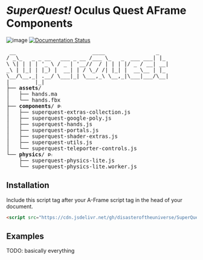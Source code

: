 # _SuperQuest!_ Oculus Quest AFrame Components

![image](https://www.repostatus.org/badges/latest/wip.svg) [![Documentation Status](https://readthedocs.org/projects/superquest/badge/?version=latest)](https://superquest.readthedocs.io/?badge=latest)

<pre> __                        ____                _
/ _\_   _ _ __   ___ _ __ /___ \_   _  ___ ___| |_
\ \| | | | '_ \ / _ | '__//  / | | | |/ _ / __| __|
_\ | |_| | |_) |  __| | / \_/ /| |_| |  __\__ | |_
\__/\__,_| .__/ \___|_| \___,_\ \__,_|\___|___/\__|
|        |_|
├── <b>assets</b>/
│   ├── hands.ma
│   └── hands.fbx
├── <b>components</b>/ <a href="https://www.repostatus.org/#wip"><img src="https://www.repostatus.org/badges/latest/wip.svg" height="11" alt="Project Status: WIP – Initial development is in progress, but there has not yet been a stable, usable release suitable for the public." /></a>
│   ├── superquest-extras-collection.js
│   ├── superquest-google-poly.js
│   ├── superquest-hands.js
│   ├── superquest-portals.js
│   ├── superquest-shader-extras.js
│   ├── superquest-utils.js
│   └── superquest-teleporter-controls.js
└── <b>physics</b>/ <a href="https://www.repostatus.org/#concept"><img src="https://www.repostatus.org/badges/latest/concept.svg" height="11" alt="Project Status: Concept – Minimal or no implementation has been done yet, or the repository is only intended to be a limited example, demo, or proof-of-concept." /></a>
    ├── superquest-physics-lite.js
    └── superquest-physics-lite.worker.js
</pre>

## Installation

Include this script tag after your A-Frame script tag in the head of your document.

```html
<script src="https://cdn.jsdelivr.net/gh/disasteroftheuniverse/SuperQuest/dist/SuperQuest.full.min.js"></script>
```
## Examples

TODO: basically everything

